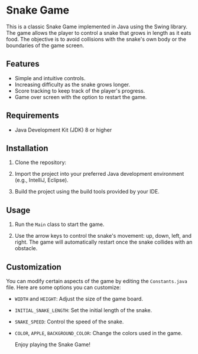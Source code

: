 # Snake Game

This is a classic Snake Game implemented in Java using the Swing library. The game allows the player to control a snake that grows in length as it eats food. The objective is to avoid collisions with the snake's own body or the boundaries of the game screen.


## Features

- Simple and intuitive controls.
- Increasing difficulty as the snake grows longer.
- Score tracking to keep track of the player's progress.
- Game over screen with the option to restart the game.

## Requirements

- Java Development Kit (JDK) 8 or higher

## Installation

1. Clone the repository:

2. Import the project into your preferred Java development environment (e.g., IntelliJ, Eclipse).

3. Build the project using the build tools provided by your IDE.

## Usage

1. Run the `Main` class to start the game.

2. Use the arrow keys to control the snake's movement: up, down, left, and right. The game will automatically restart once the snake collides with an obstacle.

## Customization

You can modify certain aspects of the game by editing the `Constants.java` file. Here are some options you can customize:

- `WIDTH` and `HEIGHT`: Adjust the size of the game board.
- `INITIAL_SNAKE_LENGTH`: Set the initial length of the snake.
- `SNAKE_SPEED`: Control the speed of the snake.
- `COLOR`, `APPLE`, `BACKGROUND_COLOR`: Change the colors used in the game.

     Enjoy playing the Snake Game!

